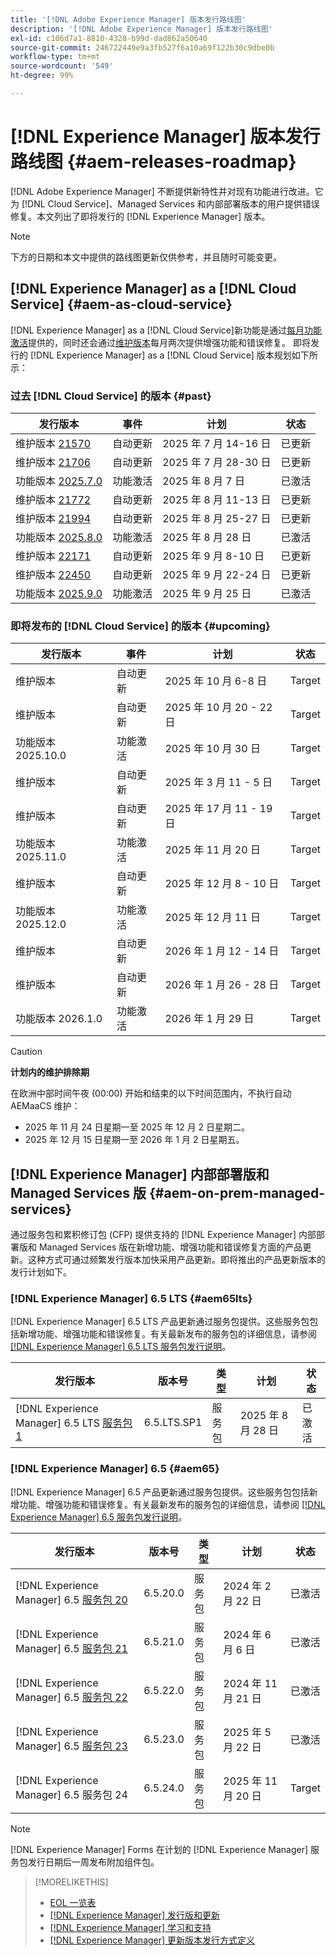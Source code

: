 ```yaml
---
title: '[!DNL Adobe Experience Manager] 版本发行路线图'
description: '[!DNL Adobe Experience Manager] 版本发行路线图'
exl-id: c106d7a1-8810-4328-b99d-dad862a50640
source-git-commit: 246722449e9a3fb527f6a10a69f122b30c9dbe0b
workflow-type: tm+mt
source-wordcount: '549'
ht-degree: 99%

---
```



# [!DNL Experience Manager] 版本发行路线图 {#aem-releases-roadmap}

[!DNL Adobe Experience Manager] 不断提供新特性并对现有功能进行改进。它为 [!DNL Cloud Service]、Managed Services 和内部部署版本的用户提供错误修复。本文列出了即将发行的 [!DNL Experience Manager] 版本。

>[!NOTE]
>
>下方的日期和本文中提供的路线图更新仅供参考，并且随时可能变更。

## [!DNL Experience Manager] as a [!DNL Cloud Service] {#aem-as-cloud-service}

[!DNL Experience Manager] as a [!DNL Cloud Service]新功能是通过[每月功能激活](https://experienceleague.adobe.com/zh-hans/docs/experience-manager-cloud-service/content/release-notes/release-notes/release-notes-current)提供的，同时还会通过[维护版本](https://experienceleague.adobe.com/zh-hans/docs/experience-manager-cloud-service/content/release-notes/maintenance/latest)每月两次提供增强功能和错误修复。
即将发行的 [!DNL Experience Manager] as a [!DNL Cloud Service] 版本规划如下所示：

### 过去 [!DNL Cloud Service] 的版本 {#past}

| 发行版本 | 事件 | 计划 | 状态 |
|---|---|---|---|
| 维护版本 [21570](https://experienceleague.adobe.com/zh-hans/docs/experience-manager-cloud-service/content/release-notes/maintenance/2025/2025-7-0#21570) | 自动更新 | 2025 年 7 月 14-16 日 | 已更新 |
| 维护版本 [21706](https://experienceleague.adobe.com/zh-hans/docs/experience-manager-cloud-service/content/release-notes/maintenance/2025/2025-7-0#21706) | 自动更新 | 2025 年 7 月 28-30 日 | 已更新 |
| 功能版本 [2025.7.0](https://experienceleague.adobe.com/zh-hans/docs/experience-manager-cloud-service/content/release-notes/release-notes/2025/release-notes-2025-7-0) | 功能激活 | 2025 年 8 月 7 日 | 已激活 |
| 维护版本 [21772](https://experienceleague.adobe.com/zh-hans/docs/experience-manager-cloud-service/content/release-notes/maintenance/2025/2025-8-0#21772) | 自动更新 | 2025 年 8 月 11-13 日 | 已更新 |
| 维护版本 [21994](https://experienceleague.adobe.com/zh-hans/docs/experience-manager-cloud-service/content/release-notes/maintenance/2025/2025-8-0#21994) | 自动更新 | 2025 年 8 月 25-27 日 | 已更新 |
| 功能版本 [2025.8.0](https://experienceleague.adobe.com/en/docs/experience-manager-cloud-service/content/release-notes/release-notes/2025/release-notes-2025-8-0) | 功能激活 | 2025 年 8 月 28 日 | 已激活 |
| 维护版本 [22171](https://experienceleague.adobe.com/zh-hans/docs/experience-manager-cloud-service/content/release-notes/maintenance/2025/2025-9-0#22171) | 自动更新 | 2025 年 9 月 8-10 日 | 已更新 |
| 维护版本 [22450](https://experienceleague.adobe.com/zh-hans/docs/experience-manager-cloud-service/content/release-notes/maintenance/latest) | 自动更新 | 2025 年 9 月 22-24 日 | 已更新 |
| 功能版本 [2025.9.0](https://experienceleague.adobe.com/zh-hans/docs/experience-manager-cloud-service/content/release-notes/release-notes/release-notes-current) | 功能激活 | 2025 年 9 月 25 日 | 已激活 |

### 即将发布的 [!DNL Cloud Service] 的版本 {#upcoming}

| 发行版本 | 事件 | 计划 | 状态 |
|---|---|---|---|
| 维护版本 | 自动更新 | 2025 年 10 月 6-8 日 | Target |
| 维护版本 | 自动更新 | 2025 年 10 月 20 - 22 日 | Target |
| 功能版本 2025.10.0 | 功能激活 | 2025 年 10 月 30 日 | Target |
| 维护版本 | 自动更新 | 2025 年 3 月 11 - 5 日 | Target |
| 维护版本 | 自动更新 | 2025 年 17 月 11 - 19 日 | Target |
| 功能版本 2025.11.0 | 功能激活 | 2025 年 11 月 20 日 | Target |
| 维护版本 | 自动更新 | 2025 年 12 月 8 - 10 日 | Target |
| 功能版本 2025.12.0 | 功能激活 | 2025 年 12 月 11 日 | Target |
| 维护版本 | 自动更新 | 2026 年 1 月 12 - 14 日 | Target |
| 维护版本 | 自动更新 | 2026 年 1 月 26 - 28 日 | Target |
| 功能版本 2026.1.0 | 功能激活 | 2026 年 1 月 29 日 | Target |

>[!CAUTION]
>
>**计划内的维护排除期**
>
> 在欧洲中部时间午夜 (00:00) 开始和结束的以下时间范围内，不执行自动 AEMaaCS 维护：
>
>* 2025 年 11 月 24 日星期一至 2025 年 12 月 2 日星期二。
>* 2025 年 12 月 15 日星期一至 2026 年 1 月 2 日星期五。

## [!DNL Experience Manager] 内部部署版和 Managed Services 版 {#aem-on-prem-managed-services}

通过服务包和累积修订包 (CFP) 提供支持的 [!DNL Experience Manager] 内部部署版和 Managed Services 版在新增功能、增强功能和错误修复方面的产品更新。这种方式可通过频繁发行版本加快采用产品更新。即将推出的产品更新版本的发行计划如下。

### [!DNL Experience Manager] 6.5 LTS {#aem65lts}

[!DNL Experience Manager] 6.5 LTS 产品更新通过服务包提供。这些服务包包括新增功能、增强功能和错误修复。有关最新发布的服务包的详细信息，请参阅 [[!DNL Experience Manager]  6.5 LTS 服务包发行说明](https://experienceleague.adobe.com/zh-hans/docs/experience-manager-65-lts/content/release-notes/release-notes)。

| 发行版本 | 版本号 | 类型 | 计划 | 状态 |
|---|---|---|---|---|
| [!DNL Experience Manager] 6.5 LTS [服务包 1](https://experienceleague.adobe.com/zh-hans/docs/experience-manager-65-lts/content/release-notes/release-notes) | 6.5.LTS.SP1 | 服务包 | 2025 年 8 月 28 日 | 已激活 |

### [!DNL Experience Manager] 6.5 {#aem65}

[!DNL Experience Manager] 6.5 产品更新通过服务包提供。这些服务包包括新增功能、增强功能和错误修复。有关最新发布的服务包的详细信息，请参阅 [[!DNL Experience Manager]  6.5 服务包发行说明](https://experienceleague.adobe.com/zh-hans/docs/experience-manager-65/content/release-notes/release-notes)。

| 发行版本 | 版本号 | 类型 | 计划 | 状态 |
|---|---|---|---|---|
| [!DNL Experience Manager] 6.5 [服务包 20](https://experienceleague.adobe.com/zh-hans/docs/experience-manager-65/content/release-notes/service-pack/6-5-20) | 6.5.20.0 | 服务包 | 2024 年 2 月 22 日 | 已激活 |
| [!DNL Experience Manager] 6.5 [服务包 21](https://experienceleague.adobe.com/zh-hans/docs/experience-manager-65/content/release-notes/service-pack/6-5-21) | 6.5.21.0 | 服务包 | 2024 年 6 月 6 日 | 已激活 |
| [!DNL Experience Manager] 6.5 [服务包 22](https://experienceleague.adobe.com/zh-hans/docs/experience-manager-65/content/release-notes/service-pack/6-5-22) | 6.5.22.0 | 服务包 | 2024 年 11 月 21 日 | 已激活 |
| [!DNL Experience Manager] 6.5 [服务包 23](https://experienceleague.adobe.com/zh-hans/docs/experience-manager-65/content/release-notes/release-notes) | 6.5.23.0 | 服务包 | 2025 年 5 月 22 日 | 已激活 |
| [!DNL Experience Manager] 6.5 服务包 24 | 6.5.24.0 | 服务包 | 2025 年 11 月 20 日 | Target |

>[!NOTE]
>
>[!DNL Experience Manager] Forms 在计划的 [!DNL Experience Manager] 服务包发行日期后一周发布附加组件包。

>[!MORELIKETHIS]
>
>* [EOL 一览表](https://helpx.adobe.com/cn/support/programs/eol-matrix.html)
>* [[!DNL Experience Manager]  发行版和更新](https://experienceleague.adobe.com/zh-hans/docs/experience-manager-release-information/aem-release-updates/aem-releases-updates)
>* [[!DNL Experience Manager]  学习和支持](https://experienceleague.adobe.com/zh-hans/docs/experience-manager-cloud-service)
>* [[!DNL Experience Manager]  更新版本发行方式定义](/help/using/update-release-vehicle-definitions.md)
